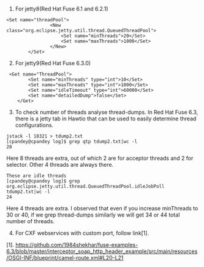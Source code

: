 1. For jetty8(Red Hat Fuse 6.1 and 6.2.1)
```
<Set name="threadPool">
    			<New class="org.eclipse.jetty.util.thread.QueuedThreadPool">
      				<Set name="minThreads">20</Set>
      				<Set name="maxThreads">1000</Set>
    			</New>
  		</Set>
 ```
2. For jetty9(Red Hat Fuse 6.3.0)
```
 <Get name="ThreadPool">
        <Set name="minThreads" type="int">10</Set>
        <Set name="maxThreads" type="int">1000</Set>
        <Set name="idleTimeout" type="int">60000</Set>
        <Set name="detailedDump">false</Set>
    </Get>
```
3. To check number of threads analyse thread-dumps. In Red Hat Fuse 6.3, there is a jetty tab in Hawtio that can be used to easily determine thread configurations.
```
jstack -l 18321 > tdump2.txt
[cpandey@cpandey log]$ grep qtp tdump2.txt|wc -l
28
```
Here 8 threads are extra, out of which 2 are for acceptor threads and 2 for selector. Other 4 threads are always there.

```
These are idle threads
[cpandey@cpandey log]$ grep org.eclipse.jetty.util.thread.QueuedThreadPool.idleJobPoll tdump2.txt|wc -l
24

```
Here 4 threads are extra. I observed that even if you increase minThreads to 30 or 40, if we grep thread-dumps similarly we will get 34 or 44 total number of threads. 


4. For CXF webservices with custom port, follow link[1].


[1]. https://github.com/1984shekhar/fuse-examples-6.3/blob/master/interceptor_soap_http_header_example/src/main/resources/OSGI-INF/blueprint/camel-route.xml#L20-L21

